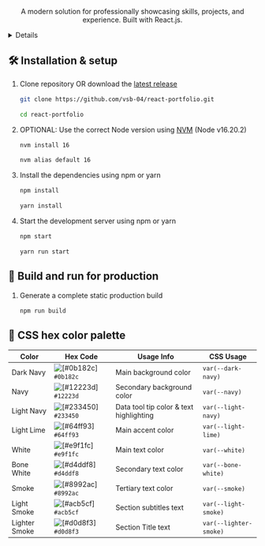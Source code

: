 <p align="center">
  A modern solution for professionally showcasing skills, projects, and experience. Built with React.js.
</p>


<details>
<!--   <summary align="center">VIEW MORE PHOTOS HERE</summary> -->
    <a href="https://www.kevintrinh.dev" target="_blank">
      <img alt="Screen Shot" src="https://github.com/vsb-04/react-portfolio/blob/main/public/assets/Screenshot 2024-08-01 111815.png">
      <img alt="Screen Shot" src="https://github.com/vsb-04/react-portfolio/blob/main/public/assets/Screenshot 2024-08-01 111834.png">
      <img alt="Screen Shot" src="https://github.com/vsb-04/react-portfolio/blob/main/public/assets/Screenshot 2024-08-01 111853.png">
      <img alt="Screen Shot" src="https://github.com/vsb-04/react-portfolio/blob/main/public/assets/Screenshot 2024-08-01 111913.png">
    </a>
</details>

## 🛠 Installation & setup

1. Clone repository OR download the [latest release](https://github.com/vsb-04/react-portfolio.git)

   ```sh
   git clone https://github.com/vsb-04/react-portfolio.git
   ```

   ```sh
   cd react-portfolio
   ```

2. OPTIONAL: Use the correct Node version using [NVM](https://github.com/nvm-sh/nvm) (Node v16.20.2)

   ```sh
   nvm install 16
   ```

   ```sh
   nvm alias default 16
   ```

3. Install the dependencies using npm or yarn

   ```sh
   npm install
   ```

   ```sh
   yarn install
   ```

4. Start the development server using npm or yarn

   ```sh
   npm start
   ```

   ```sh
   yarn run start
   ```

## 🚀 Build and run for production

1. Generate a complete static production build

   ```sh
   npm run build
   ```

## 🎨 CSS hex color palette

| Color         | Hex Code                                                             | Usage Info                              | CSS Usage              |
| ------------- | -------------------------------------------------------------------- | --------------------------------------- | ---------------------- |
| Dark Navy     | ![[#0b182c]](https://via.placeholder.com/10/0b182c?text=+) `#0b182c` | Main background color                   | `var(--dark-navy)`     |
| Navy          | ![[#12223d]](https://via.placeholder.com/10/12223d?text=+) `#12223d` | Secondary background color              | `var(--navy)`          |
| Light Navy    | ![[#233450]](https://via.placeholder.com/10/233450?text=+) `#233450` | Data tool tip color & text highlighting | `var(--light-navy)`    |
| Light Lime    | ![[#64ff93]](https://via.placeholder.com/10/64ff93?text=+) `#64ff93` | Main accent color                       | `var(--light-lime)`    |
| White         | ![[#e9f1fc]](https://via.placeholder.com/10/e9f1fc?text=+) `#e9f1fc` | Main text color                         | `var(--white)`         |
| Bone White    | ![[#d4ddf8]](https://via.placeholder.com/10/d4ddf8?text=+) `#d4ddf8` | Secondary text color                    | `var(--bone-white)`    |
| Smoke         | ![[#8992ac]](https://via.placeholder.com/10/8992ac?text=+) `#8992ac` | Tertiary text color                     | `var(--smoke)`         |
| Light Smoke   | ![[#acb5cf]](https://via.placeholder.com/10/acb5cf?text=+) `#acb5cf` | Section subtitles text                  | `var(--light-smoke)`   |
| Lighter Smoke | ![[#d0d8f3]](https://via.placeholder.com/10/d0d8f3?text=+) `#d0d8f3` | Section Title text                      | `var(--lighter-smoke)` |
